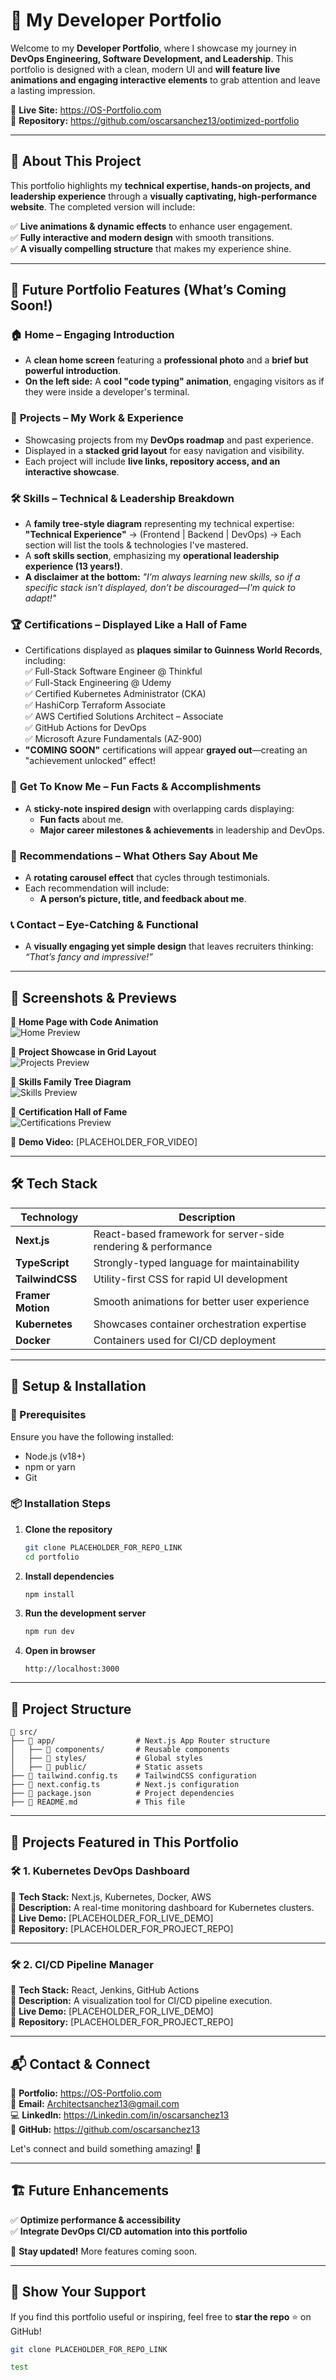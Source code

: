 # 🚀 My Developer Portfolio  
Welcome to my **Developer Portfolio**, where I showcase my journey in **DevOps Engineering, Software Development, and Leadership**. This portfolio is designed with a clean, modern UI and **will feature live animations and engaging interactive elements** to grab attention and leave a lasting impression.  

🔗 **Live Site:** https://OS-Portfolio.com  
📂 **Repository:** https://github.com/oscarsanchez13/optimized-portfolio 

---

## 🎯 **About This Project**  

This portfolio highlights my **technical expertise, hands-on projects, and leadership experience** through a **visually captivating, high-performance website**. The completed version will include:  

✅ **Live animations & dynamic effects** to enhance user engagement.  
✅ **Fully interactive and modern design** with smooth transitions.  
✅ **A visually compelling structure** that makes my experience shine.  

---

## 🌟 **Future Portfolio Features (What’s Coming Soon!)**  

### 🏠 **Home** – Engaging Introduction  
- A **clean home screen** featuring a **professional photo** and a **brief but powerful introduction**.  
- **On the left side:** A **cool "code typing" animation**, engaging visitors as if they were inside a developer's terminal.  

### 📂 **Projects** – My Work & Experience  
- Showcasing projects from my **DevOps roadmap** and past experience.  
- Displayed in a **stacked grid layout** for easy navigation and visibility.  
- Each project will include **live links, repository access, and an interactive showcase**.  

### 🛠 **Skills** – Technical & Leadership Breakdown  
- A **family tree-style diagram** representing my technical expertise:  
  **"Technical Experience"** → (Frontend | Backend | DevOps) → Each section will list the tools & technologies I've mastered.  
- A **soft skills section**, emphasizing my **operational leadership experience (13 years!)**.  
- **A disclaimer at the bottom:** *"I’m always learning new skills, so if a specific stack isn’t displayed, don’t be discouraged—I'm quick to adapt!"*  

### 🏆 **Certifications** – Displayed Like a Hall of Fame  
- Certifications displayed as **plaques similar to Guinness World Records**, including:  
  ✅ Full-Stack Software Engineer @ Thinkful  
  ✅ Full-Stack Engineering @ Udemy  
  ✅ Certified Kubernetes Administrator (CKA)  
  ✅ HashiCorp Terraform Associate  
  ✅ AWS Certified Solutions Architect – Associate  
  ✅ GitHub Actions for DevOps  
  ✅ Microsoft Azure Fundamentals (AZ-900)  
- **"COMING SOON"** certifications will appear **grayed out**—creating an "achievement unlocked" effect!  

### 📝 **Get To Know Me** – Fun Facts & Accomplishments  
- A **sticky-note inspired design** with overlapping cards displaying:  
  - **Fun facts** about me.  
  - **Major career milestones & achievements** in leadership and DevOps.  

### 💬 **Recommendations** – What Others Say About Me  
- A **rotating carousel effect** that cycles through testimonials.  
- Each recommendation will include:  
  - **A person’s picture, title, and feedback about me**.  

### 📞 **Contact** – Eye-Catching & Functional  
- A **visually engaging yet simple design** that leaves recruiters thinking:  
  *“That’s fancy and impressive!”*  

---

## 📸 **Screenshots & Previews**  
🔹 **Home Page with Code Animation**  
![Home Preview](PLACEHOLDER_FOR_IMAGE)  

🔹 **Project Showcase in Grid Layout**  
![Projects Preview](PLACEHOLDER_FOR_IMAGE)  

🔹 **Skills Family Tree Diagram**  
![Skills Preview](PLACEHOLDER_FOR_IMAGE)  

🔹 **Certification Hall of Fame**  
![Certifications Preview](PLACEHOLDER_FOR_IMAGE)  

🚀 **Demo Video:** [PLACEHOLDER_FOR_VIDEO]  

---

## 🛠 **Tech Stack**  

| Technology | Description |
|------------|------------|
| **Next.js** | React-based framework for server-side rendering & performance |
| **TypeScript** | Strongly-typed language for maintainability |
| **TailwindCSS** | Utility-first CSS for rapid UI development |
| **Framer Motion** | Smooth animations for better user experience |
| **Kubernetes** | Showcases container orchestration expertise |
| **Docker** | Containers used for CI/CD deployment |

---

## 🚀 **Setup & Installation**  

### **🔧 Prerequisites**  
Ensure you have the following installed:  
- Node.js (v18+)  
- npm or yarn  
- Git  

### **📦 Installation Steps**  
1. **Clone the repository**  
   ```bash
   git clone PLACEHOLDER_FOR_REPO_LINK
   cd portfolio

2. **Install dependencies**
   ```bash
   npm install

3. **Run the development server**
   ```bash
   npm run dev

4. **Open in browser**
   ```arduino
   http://localhost:3000

---

## 📂 **Project Structure**
```
📂 src/
├── 📂 app/                  # Next.js App Router structure
│   ├── 📂 components/       # Reusable components
│   ├── 📂 styles/           # Global styles
│   ├── 📂 public/           # Static assets
├── 📄 tailwind.config.ts    # TailwindCSS configuration
├── 📄 next.config.ts        # Next.js configuration
├── 📄 package.json          # Project dependencies
├── 📄 README.md             # This file
```
---

## 📌 **Projects Featured in This Portfolio**  

### 🛠 **1. Kubernetes DevOps Dashboard**  
📌 **Tech Stack:** Next.js, Kubernetes, Docker, AWS  
📌 **Description:** A real-time monitoring dashboard for Kubernetes clusters.  
🔗 **Live Demo:** [PLACEHOLDER_FOR_LIVE_DEMO]  
📂 **Repository:** [PLACEHOLDER_FOR_PROJECT_REPO]  

---

### 🛠 **2. CI/CD Pipeline Manager**  
📌 **Tech Stack:** React, Jenkins, GitHub Actions  
📌 **Description:** A visualization tool for CI/CD pipeline execution.  
🔗 **Live Demo:** [PLACEHOLDER_FOR_LIVE_DEMO]  
📂 **Repository:** [PLACEHOLDER_FOR_PROJECT_REPO]  

---

## 📬 **Contact & Connect**  

💼 **Portfolio:** https://OS-Portfolio.com  
📧 **Email:** Architectsanchez13@gmail.com  
💻 **LinkedIn:** https://Linkedin.com/in/oscarsanchez13  
🐙 **GitHub:** https://github.com/oscarsanchez13 

Let's connect and build something amazing! 🚀  

---

## 🏗 **Future Enhancements**  
✅ **Optimize performance & accessibility**  
✅ **Integrate DevOps CI/CD automation into this portfolio**  

🔗 **Stay updated!** More features coming soon.

---

## 🌟 **Show Your Support**  
If you find this portfolio useful or inspiring, feel free to **star the repo** ⭐ on GitHub!  

```bash
git clone PLACEHOLDER_FOR_REPO_LINK

test
